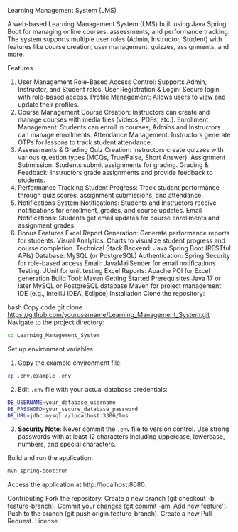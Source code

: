 Learning Management System (LMS)






A web-based Learning Management System (LMS) built using Java Spring Boot for managing online courses, assessments, and performance tracking. The system supports multiple user roles (Admin, Instructor, Student) with features like course creation, user management, quizzes, assignments, and more.

Features
1. User Management
Role-Based Access Control: Supports Admin, Instructor, and Student roles.
User Registration & Login: Secure login with role-based access.
Profile Management: Allows users to view and update their profiles.
2. Course Management
Course Creation: Instructors can create and manage courses with media files (videos, PDFs, etc.).
Enrollment Management: Students can enroll in courses; Admins and Instructors can manage enrollments.
Attendance Management: Instructors generate OTPs for lessons to track student attendance.
3. Assessments & Grading
Quiz Creation: Instructors create quizzes with various question types (MCQs, True/False, Short Answer).
Assignment Submission: Students submit assignments for grading.
Grading & Feedback: Instructors grade assignments and provide feedback to students.
4. Performance Tracking
Student Progress: Track student performance through quiz scores, assignment submissions, and attendance.
5. Notifications
System Notifications: Students and Instructors receive notifications for enrollment, grades, and course updates.
Email Notifications: Students get email updates for course enrollments and assignment grades.
6. Bonus Features
Excel Report Generation: Generate performance reports for students.
Visual Analytics: Charts to visualize student progress and course completion.
Technical Stack
Backend: Java Spring Boot (RESTful APIs)
Database: MySQL (or PostgreSQL)
Authentication: Spring Security for role-based access
Email: JavaMailSender for email notifications
Testing: JUnit for unit testing
Excel Reports: Apache POI for Excel generation
Build Tool: Maven
Getting Started
Prerequisites
Java 17 or later
MySQL or PostgreSQL database
Maven for project management
IDE (e.g., IntelliJ IDEA, Eclipse)
Installation
Clone the repository:

bash
Copy code
git clone https://github.com/yourusername/Learning_Management_System.git
Navigate to the project directory:

```bash
cd Learning_Management_System
```

Set up environment variables:

1. Copy the example environment file:
```bash
cp .env.example .env
```

2. Edit `.env` file with your actual database credentials:
```bash
DB_USERNAME=your_database_username
DB_PASSWORD=your_secure_database_password
DB_URL=jdbc:mysql://localhost:3306/lms
```

3. **Security Note**: Never commit the `.env` file to version control. Use strong passwords with at least 12 characters including uppercase, lowercase, numbers, and special characters.

Build and run the application:

```bash
mvn spring-boot:run
```

Access the application at http://localhost:8080.

Contributing
Fork the repository.
Create a new branch (git checkout -b feature-branch).
Commit your changes (git commit -am 'Add new feature').
Push to the branch (git push origin feature-branch).
Create a new Pull Request.
License
